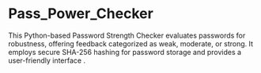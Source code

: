 # Pass_Power_Checker
This Python-based Password Strength Checker evaluates passwords for robustness, offering feedback categorized as weak, moderate, or strong. It employs secure SHA-256 hashing for password storage and provides a user-friendly interface .
